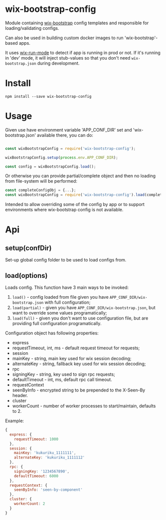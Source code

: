 # wix-bootstrap-config

Module containing [wix-bootstrap](../wix-bootstrap) config templates and responsible for loading/validating configs.

Can also be used in building custom docker images to run 'wix-bootstrap'-based apps.

It uses [wix-run-mode](../../utils/wix-run-mode) to detect if app is running in prod or not. If it's running in 'dev' mode, it will inject stub-values so that you don't need `wix-bootstrap.json` during development.

# Install

```
npm install --save wix-bootstrap-config
```

# Usage

Given use have environment variable 'APP_CONF_DIR' set and 'wix-bootstrap.json' available there, you can do:

```js

const wixBootstrapConfig = require('wix-bootstrap-config');

wixBootstrapConfig.setup(process.env.APP_CONF_DIR);

const config = wixBootstrapConfig.load(); 

```

Or otherwise you can provide partial/complete object and then no loading from file-system will be performed:

```js
const completeConfigObj = {...};
const wixBootstrapConfig = require('wix-bootstrap-config').load(completeConfigObj);
```

Intended to allow overriding some of the config by app or to support environments where wix-bootstrap config is not available.

# Api

## setup(confDir)
Set-up global config folder to be used to load configs from.

## load(options)
Loads config. This function have 3 main ways to be invoked:
 1. `load()` - config loaded from file given you have `APP_CONF_DIR/wix-bootstrap.json` with full configuration;
 2. `load(partial)` - given you have `APP_CONF_DIR/wix-bootstrap.json`, but want to override some values programatically;
 3. `load(full)` - given you don't want to use configuration file, but are providing full configuration programatically.

Configuration object has following properties:
 - express
  - requestTimeout, int, ms - default request timeout for requests;
 - session
  - mainKey - string, main key used for wix session decoding;
  - alternateKey - string, fallback key used for wix session decoding;
 - rpc
  - signingKey - string, key used to sign rpc requests;
  - defaultTimeout - int, ms, default rpc call timeout.
 - requestContext
  - seenByInfo - encrypted string to be prepended to the X-Seen-By header.
 - cluster
  - workerCount - number of worker processes to start/maintain, defaults to 2.

Example:

```js
{
  express: {
    requestTimeout: 1000
  },
  session: {
    mainKey: 'kukuriku_1111111',
    alternateKey: 'kukuriku_1111112'
  },
  rpc: {
    signingKey: '1234567890',
    defaultTimeout: 6000
  },
  requestContext: {
    seenByInfo: 'seen-by-component'
  },
  cluster: {
    workerCount: 2
  }
}
```